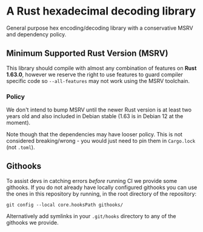 # A Rust hexadecimal decoding library

General purpose hex encoding/decoding library with a conservative MSRV and dependency policy.

## Minimum Supported Rust Version (MSRV)

This library should compile with almost any combination of features on **Rust 1.63.0**, however we
reserve the right to use features to guard compiler specific code so `--all-features` may not work
using the MSRV toolchain.

### Policy

We don't intend to bump MSRV until the newer Rust version is at least two years old and also
included in Debian stable (1.63 is in Debian 12 at the moment).

Note though that the dependencies may have looser policy. This is not considered
breaking/wrong - you would just need to pin them in `Cargo.lock` (not `.toml`).


## Githooks

To assist devs in catching errors _before_ running CI we provide some githooks. If you do not
already have locally configured githooks you can use the ones in this repository by running, in the
root directory of the repository:
```
git config --local core.hooksPath githooks/
```

Alternatively add symlinks in your `.git/hooks` directory to any of the githooks we provide.
